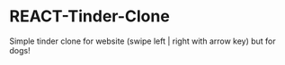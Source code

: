 # REACT-Tinder-Clone
Simple tinder clone for website (swipe left | right with arrow key) but for dogs!
